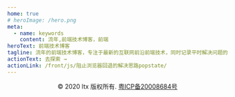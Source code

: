 ```yaml
---
home: true
# heroImage: /hero.png
meta:
  - name: keywords
    content: 流年,前端技术博客，前端
heroText: 前端技术博客
tagline: 流年的前端技术博客，专注于最新的互联网前沿前端技术，同时记录平时解决问题的笔记
actionText: 去探索 →
actionLink: /front/js/阻止浏览器回退的解决思路popstate/
---
```


<footer class="beian">
  <div class="copyright">
    © 2020 ltx 版权所有.
    <a href="http://www.beian.miit.gov.cn" rel="nofollow">粤ICP备20008684号</a><i/>
  </div>
</footer>

<style lang="scss">
.copyright{
  text-align: center;
}
</style>
